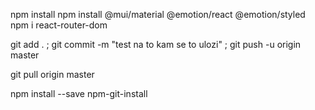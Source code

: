 npm install
npm install @mui/material @emotion/react @emotion/styled
npm i react-router-dom

git add . ; git commit -m "test na to kam se to ulozi" ; git push -u origin master

git pull origin master


npm install --save npm-git-install